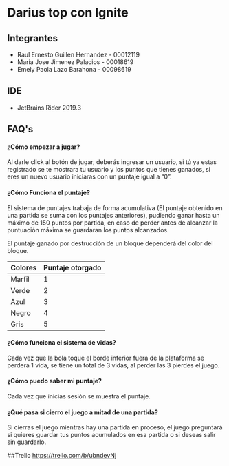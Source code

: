 # Darius top con Ignite

## Integrantes
* Raul Ernesto Guillen Hernandez - 00012119
* Maria Jose Jimenez Palacios - 00018619
* Emely Paola Lazo Barahona - 00098619

## IDE
* JetBrains Rider 2019.3

## FAQ's
#### ¿Cómo  empezar a jugar?
Al darle click al botón de jugar, deberás ingresar un usuario, si tú ya estas registrado se te mostrara tu usuario y los puntos que tienes ganados, si eres un nuevo usuario iniciaras con un puntaje igual a “0”. 
#### ¿Cómo  Funciona el puntaje?
El sistema de puntajes trabaja de forma acumulativa (El puntaje obtenido en una partida se suma con los puntajes anteriores), pudiendo ganar hasta un máximo de 150 puntos por partida, en caso de perder antes de alcanzar la puntuación máxima se guardaran los puntos alcanzados.

El puntaje ganado por destrucción de un bloque dependerá del color del bloque.

| Colores  | Puntaje otorgado |
| ------------- | ------------- |
| Marfil  | 1  |
| Verde  | 2  |
| Azul  | 3  |
| Negro  | 4  |
| Gris  | 5  |
#### ¿Cómo  funciona el sistema de vidas?
Cada vez que la bola toque el borde inferior fuera de la plataforma se perderá 1 vida, se tiene un total de 3 vidas, al perder las 3 pierdes el juego.
#### ¿Cómo puedo saber mi puntaje?
Cada vez que inicias sesión se muestra el puntaje.
#### ¿Qué pasa si cierro el juego a mitad de una partida?
Si cierras el juego mientras hay una partida en proceso, el juego preguntará si quieres guardar tus puntos acumulados en esa partida o si deseas salir sin guardarlo.

##Trello
https://trello.com/b/ubndevNj
